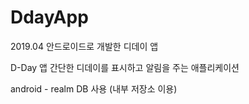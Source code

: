 # DdayApp
2019.04 안드로이드로 개발한 디데이 앱 


D-Day 앱
간단한 디데이를 표시하고 알림을 주는 애플리케이션

android - realm DB 사용 (내부 저장소 이용)
